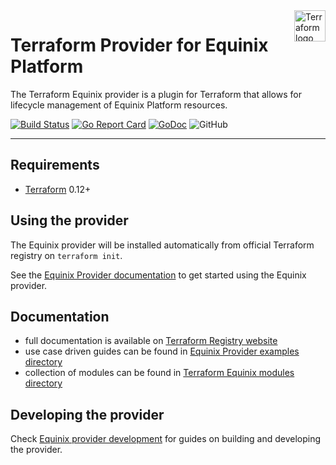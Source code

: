 <a href="https://terraform.io">
    <img src="https://cdn.rawgit.com/hashicorp/terraform-website/master/content/source/assets/images/logo-hashicorp.svg" alt="Terraform logo" title="Terraform" align="right" height="50" />
</a>

# Terraform Provider for Equinix Platform

The Terraform Equinix provider is a plugin for Terraform that allows for lifecycle
management of Equinix Platform resources.

[![Build Status](https://travis-ci.com/equinix/terraform-provider-equinix.svg?branch=master)](https://travis-ci.com/github/equinix/terraform-provider-equinix)
[![Go Report Card](https://goreportcard.com/badge/github.com/equinix/terraform-provider-equinix)](https://goreportcard.com/report/github.com/equinix/terraform-provider-equinix)
[![GoDoc](https://godoc.org/github.com/go-resty/resty?status.svg)](https://godoc.org/github.com/equinix/terraform-provider-equinix)
![GitHub](https://img.shields.io/github/license/equinix/terraform-provider-equinix)

---

## Requirements

- [Terraform](https://www.terraform.io/downloads.html) 0.12+

## Using the provider

The Equinix provider will be installed automatically from official Terraform
registry on `terraform init`.

See the [Equinix Provider documentation](https://registry.terraform.io/providers/equinix/equinix/latest/docs)
to get started using the Equinix provider.

## Documentation

- full documentation is available on [Terraform Registry website](https://registry.terraform.io/providers/equinix/equinix/latest/docs)
- use case driven guides can be found in [Equinix Provider examples directory](examples/)
- collection of modules can be found in
[Terraform Equinix modules directory](modules/)

## Developing the provider

Check [Equinix provider development](DEVELOPMENT.md) for guides on building
and developing the provider.
